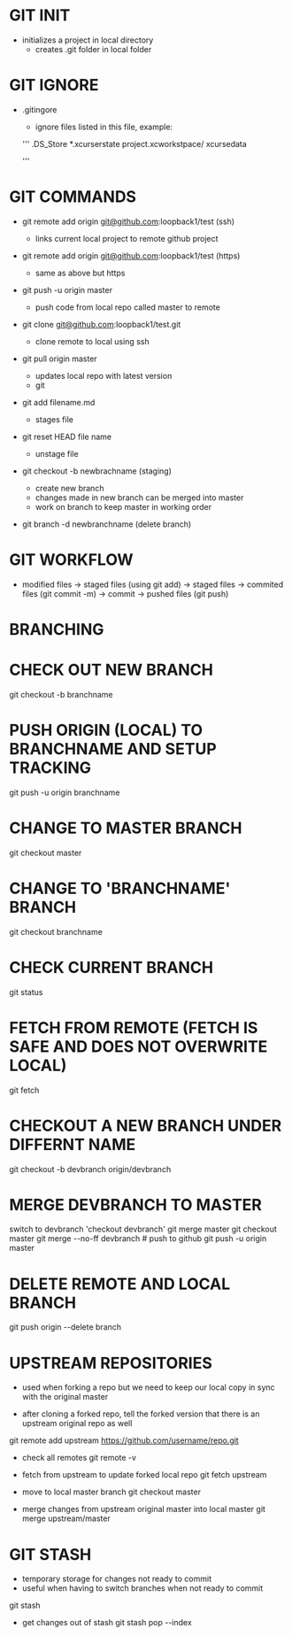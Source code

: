 # GIT INIT

* initializes a project in local directory
	- creates .git folder in local folder

# GIT IGNORE

* .gitingore
	- ignore files listed in this file, example:

	'''
	.DS_Store
	*.xcurserstate
	project.xcworkstpace/
	xcursedata

	'''

# GIT COMMANDS

* git remote add origin git@github.com:loopback1/test (ssh)
	- links current local project to remote github project


* git remote add origin git@github.com:loopback1/test (https)
	- same as above but https


* git push -u origin master
	- push code from local repo called master to remote

* git clone git@github.com:loopback1/test.git
	- clone remote to local using ssh

* git pull origin master
	- updates local repo with latest version
	- git

* git add filename.md
	- stages file

* git reset HEAD file name
	- unstage file

* git checkout -b newbrachname (staging)
	- create new branch
	- changes made in new branch can be merged into master
	- work on branch to keep master in working order
* git branch -d newbranchname (delete branch)


# GIT WORKFLOW

- modified files -> staged files (using git add)
	-> staged files -> commited files (git commit -m)
		-> commit -> pushed files (git push)


# BRANCHING

# CHECK OUT NEW BRANCH
git checkout -b branchname

# PUSH ORIGIN (LOCAL) TO BRANCHNAME AND SETUP TRACKING
git push -u origin branchname

# CHANGE TO MASTER BRANCH
git checkout master

# CHANGE TO 'BRANCHNAME' BRANCH
git checkout branchname

# CHECK CURRENT BRANCH
git status

# FETCH FROM REMOTE (FETCH IS SAFE AND DOES NOT OVERWRITE LOCAL)
git fetch

# CHECKOUT A NEW BRANCH UNDER DIFFERNT NAME
git checkout -b devbranch origin/devbranch

# MERGE DEVBRANCH TO MASTER
switch to devbranch 'checkout devbranch'
	git merge master
	git checkout master
	git merge --no-ff devbranch
	# push to github
	git push -u origin master

# DELETE REMOTE AND LOCAL BRANCH
git push origin --delete branch

# UPSTREAM REPOSITORIES
- used when forking a repo but we need to keep our local copy
	in sync with the original master

* after cloning a forked repo, tell the forked version
  that there is an upstream original repo as well

git remote add upstream https://github.com/username/repo.git

* check all remotes
git remote -v

* fetch from upstream to update forked local repo
git fetch upstream

* move to local master branch
git checkout master

* merge changes from upstream original master into local master
git merge upstream/master

# GIT STASH
- temporary storage for changes not ready to commit
- useful when having to switch branches when not ready to commit

git stash

* get changes out of stash
git stash pop --index
